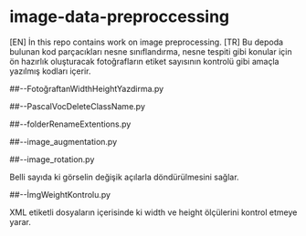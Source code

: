 # image-data-preproccessing
[EN]
İn this repo contains work on image preprocessing.
[TR]
Bu depoda bulunan kod parçacıkları nesne sınıflandırma, nesne tespiti gibi konular için ön hazırlık oluşturacak fotoğrafların etiket sayısının kontrolü gibi amaçla yazılmış kodları içerir.


##--FotoğraftanWidthHeightYazdirma.py


##--PascalVocDeleteClassName.py

##--folderRenameExtentions.py

##--image_augmentation.py

##--image_rotation.py

Belli sayıda ki görselin değişik açılarla döndürülmesini sağlar.

##--İmgWeightKontrolu.py

XML etiketli dosyaların içerisinde ki width ve height ölçülerini kontrol etmeye yarar.
